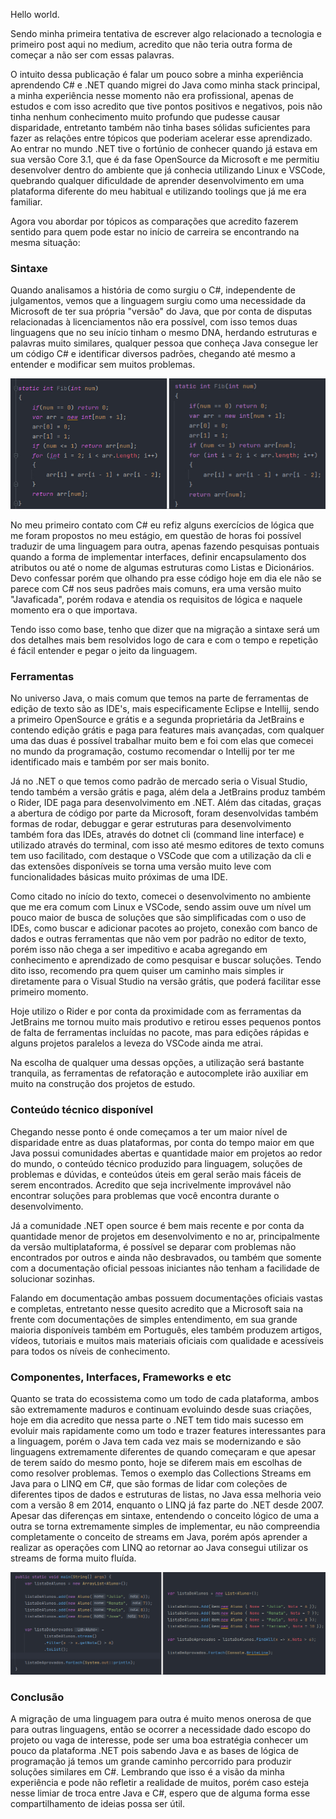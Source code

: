 Hello world.

Sendo minha primeira tentativa de escrever algo relacionado a tecnologia e primeiro post aqui no medium, acredito que não teria outra forma de começar a não ser com essas palavras.

O intuito dessa publicação é falar um pouco sobre a minha experiência aprendendo C# e .NET quando migrei do Java como minha stack principal, a minha experiência nesse momento não era profissional, apenas de estudos e com isso acredito que tive pontos positivos e negativos, pois não tinha nenhum conhecimento muito profundo que pudesse causar disparidade, entretanto também não tinha bases sólidas suficientes para fazer as relações entre tópicos que poderiam acelerar esse aprendizado. Ao entrar no mundo .NET tive o fortúnio de conhecer quando já estava em sua versão Core 3.1, que é da fase OpenSource da Microsoft e me permitiu desenvolver dentro do ambiente que já conhecia utilizando Linux e VSCode, quebrando qualquer dificuldade de aprender desenvolvimento em uma plataforma diferente do meu habitual e utilizando toolings que já me era familiar.

Agora vou abordar por tópicos as comparações que acredito fazerem sentido para quem pode estar no início de carreira se encontrando na mesma situação:

### Sintaxe

Quando analisamos a história de como surgiu o C#, independente de julgamentos, vemos que a linguagem surgiu como uma necessidade da Microsoft de ter sua própria "versão" do Java, que por conta de disputas relacionadas à licenciamentos não era possível, com isso temos duas linguagens que no seu início tinham o mesmo DNA, herdando estruturas e palavras muito similares, qualquer pessoa que conheça Java consegue ler um código C# e identificar diversos padrões, chegando até mesmo a entender e modificar sem muitos problemas.

![Screenshot](https://raw.githubusercontent.com/Vinicius-92/artigos-medium/main/dotnet-java/fib.jpg)

No meu primeiro contato com C# eu refiz alguns exercícios de lógica que me foram propostos no meu estágio, em questão de horas foi possível traduzir de uma linguagem para outra, apenas fazendo pesquisas pontuais quando a forma de implementar interfaces, definir encapsulamento dos atributos ou até o nome de algumas estruturas como Listas e Dicionários.
Devo confessar porém que olhando pra esse código hoje em dia ele não se parece com C# nos seus padrões mais comuns, era uma versão muito "Javaficada", porém rodava e atendia os requisitos de lógica e naquele momento era o que importava.

Tendo isso como base, tenho que dizer que na migração a sintaxe será um dos detalhes mais bem resolvidos logo de cara e com o tempo e repetição é fácil entender e pegar o jeito da linguagem.

### Ferramentas

No universo Java, o mais comum que temos na parte de ferramentas de edição de texto são as IDE's, mais especificamente Eclipse e Intellij, sendo a primeiro OpenSource e grátis e a segunda proprietária da JetBrains e contendo edição grátis e paga para features mais avançadas, com qualquer uma das duas é possível trabalhar muito bem e foi com elas que comecei no mundo da programação, costumo recomendar o Intellij por ter me identificado mais e também por ser mais bonito. 

Já no .NET o que temos como padrão de mercado seria o Visual Studio, tendo também a versão grátis e paga, além dela a JetBrains produz também o Rider, IDE paga para desenvolvimento em .NET. Além das citadas, graças a abertura de código por parte da Microsoft, foram desenvolvidas também formas de rodar, debuggar e gerar estruturas para desenvolvimento também fora das IDEs, através do dotnet cli (command line interface) e utilizado através do terminal, com isso até mesmo editores de texto comuns tem uso facilitado, com destaque o VSCode que com a utilização da cli e das extensões disponíveis se torna uma versão muito leve com funcionalidades básicas muito próximas de uma IDE.

Como citado no início do texto, comecei o desenvolvimento no ambiente que me era comum com Linux e VSCode, sendo assim ouve um nível um pouco maior de busca de soluções que são simplificadas com o uso de IDEs, como buscar e adicionar pacotes ao projeto, conexão com banco de dados e outras ferramentas que não vem por padrão no editor de texto, porém isso não chega a ser impeditivo e acaba agregando em conhecimento e aprendizado de como pesquisar e buscar soluções. Tendo dito isso, recomendo pra quem quiser um caminho mais simples ir diretamente para o Visual Studio na versão grátis, que poderá facilitar esse primeiro momento.

Hoje utilizo o Rider e por conta da proximidade com as ferramentas da JetBrains me tornou muito mais produtivo e retirou esses pequenos pontos de falta de ferramentas incluídas no pacote, mas para edições rápidas e alguns projetos paralelos a leveza do VSCode ainda me atrai.

Na escolha de qualquer uma dessas opções, a utilização será bastante tranquila, as ferramentas de refatoração e autocomplete irão auxiliar em muito na construção dos projetos de estudo.

### Conteúdo técnico disponível

Chegando nesse ponto é onde começamos a ter um maior nível de disparidade entre as duas plataformas, por conta do tempo maior em que Java possui comunidades abertas e quantidade maior em projetos ao redor do mundo, o conteúdo técnico produzido para linguagem, soluções de problemas e dúvidas, e conteúdos úteis em geral serão mais fáceis de serem encontrados. Acredito que seja incrivelmente improvável não encontrar soluções para problemas que você encontra durante o desenvolvimento.

Já a comunidade .NET open source é bem mais recente e por conta da quantidade menor de projetos em desenvolvimento e no ar, principalmente da versão multiplataforma, é possível se deparar com problemas não encontrados por outros e ainda não desbravados, ou também que somente com a documentação oficial pessoas iniciantes não tenham a facilidade de solucionar sozinhas.

Falando em documentação ambas possuem documentações oficiais vastas e completas, entretanto nesse quesito acredito que a Microsoft saia na frente com documentações de simples entendimento, em sua grande maioria disponíveis também em Português, eles também produzem artigos, vídeos, tutoriais e muitos mais materiais oficiais com qualidade e acessíveis para todos os níveis de conhecimento.

### Componentes, Interfaces, Frameworks e etc

Quanto se trata do ecossistema como um todo de cada plataforma, ambos são extremamente maduros e continuam evoluindo desde suas criações, hoje em dia acredito que nessa parte o .NET tem tido mais sucesso em evoluir mais rapidamente como um todo e trazer features interessantes para a linguagem, porém o Java tem cada vez mais se modernizando e são linguagens extremamente diferentes de quando começaram e que apesar de terem saído do mesmo ponto, hoje se diferem mais em escolhas de como resolver problemas. Temos o exemplo das Collections Streams em Java para o LINQ em C#, que são formas de lidar com coleções de diferentes tipos de dados e estruturas de listas, no Java essa melhoria veio com a versão 8 em 2014, enquanto o LINQ já faz parte do .NET desde 2007.
Apesar das diferenças em sintaxe, entendendo o conceito lógico de uma a outra se torna extremamente simples de implementar, eu não compreendia completamente o conceito de streams em Java, porém após aprender a realizar as operações com LINQ ao retornar ao Java consegui utilizar os streams de forma muito fluída.

![Screenshot](https://raw.githubusercontent.com/Vinicius-92/artigos-medium/main/dotnet-java/linq.jpg)

### Conclusão

A migração de uma linguagem para outra é muito menos onerosa de que para outras linguagens, então se ocorrer a necessidade dado escopo do projeto ou vaga de interesse, pode ser uma boa estratégia conhecer um pouco da plataforma .NET pois sabendo Java e as bases de lógica de programação já temos um grande caminho percorrido para produzir soluções similares em C#.
Lembrando que isso é a visão da minha experiência e pode não refletir a realidade de muitos, porém caso esteja nesse limiar de troca entre Java e C#, espero que de alguma forma esse compartilhamento de ideias possa ser útil.
